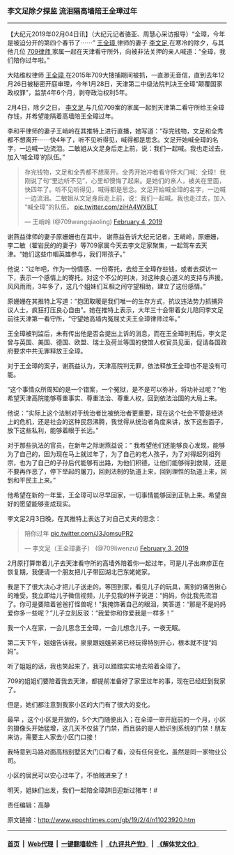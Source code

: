 ### 李文足除夕探监 流泪隔高墙陪王全璋过年
------------------------

<p>
 【大纪元2019年02月04日讯】（大纪元记者骆亚、周慧心采访报导）“全璋，今年是被迫分开的第四个春节了⋯⋯”
 <a href="http://www.epochtimes.com/gb/tag/%E7%8E%8B%E5%85%A8%E7%92%8B.html">
  王全璋
 </a>
 律师的妻子
 <a href="http://www.epochtimes.com/gb/tag/%E6%9D%8E%E6%96%87%E8%B6%B3.html">
  李文足
 </a>
 在寒冷的除夕，与其他几位
 <a href="http://www.epochtimes.com/gb/tag/709%E5%BE%8B%E5%B8%88.html">
  709律师
 </a>
 家属一起在天津看守所外，向被非法关押的亲人喊道：“全璋，我们陪你过年啦。”
</p>
<p class="p1">
 <span class="s1">
  大陆维权律师
  <a href="http://www.epochtimes.com/gb/tag/%E7%8E%8B%E5%85%A8%E7%92%8B.html">
   王全璋
  </a>
  在2015年709大搜捕期间被抓，一直渺无音信，直到去年12月26日被秘密开庭审理，今年1月28日，天津第二中级法院判决王全璋“颠覆国家政权罪”，监禁4年6个月，剥夺政治权利5年。
 </span>
</p>
<p class="p1">
 <span class="s1">
  2月4日，除夕之日，
  <a href="http://www.epochtimes.com/gb/tag/%E6%9D%8E%E6%96%87%E8%B6%B3.html">
   李文足
  </a>
  与几位709案的家属一起到天津第二看守所给王全璋存钱，并希望能隔着高墙陪王全璋过年。
 </span>
</p>
<p class="p1">
 <span class="s1">
  李和平律师的妻子王峭岭在其推特上进行直播，她写道：“存完钱物，文足和全秀都不想离开⋯⋯快4年了，听不见听得见，喊得都是思念。文足开始喊全璋的名字，一边喊一边流泪。二敏姐从文足身后走上前，说：我们一起喊。我也走过去，加入‘喊全璋’的队伍。”
 </span>
</p>
<blockquote class="twitter-tweet" data-width="550">
 <p dir="ltr" lang="zh">
  存完钱物，文足和全秀都不想离开。全秀开始冲着看守所大门喊：全璋！我刚说了句“里边听不见”，心里却懊悔了起来。是她们的亲人，被关在里面，快四年了。听不见听得见，喊得都是思念。文足开始喊全璋的名字，一边喊一边流泪。二敏姐从文足身后走上前，说：我们一起喊。我也走过去，加入“喊全璋”的队伍。
  <a href="https://t.co/ziHA4WXBLT">
   pic.twitter.com/ziHA4WXBLT
  </a>
 </p>
 <p>
  — 王峭岭 (@709wangqiaoling)
  <a href="https://twitter.com/709wangqiaoling/status/1092367864537874432?ref_src=twsrc%5Etfw">
   February 4, 2019
  </a>
 </p>
</blockquote>
<p>
</p>
<p class="p1">
 <span class="s1">
  谢燕益律师的妻子原姗姗也在其中，
 </span>
 <span class="s1">
  谢燕益告诉大纪元记者，王峭岭，原姗姗，李二敏（翟岩民的的妻子）等709家属今天去李文足家聚集，一起驾车去天津。“她们这些巾帼英雄参与，我们带孩子。”
 </span>
</p>
<p class="p1">
 <span class="s1">
  他说：“过年吧，作为一份情感、一份寄托，去给王全璋存些钱，或者去探访一下，表示一个感情上的寄托。对这个不公的判决，对这种良心道义的支持与声援。风风雨雨，3年多了，这几个姐妹们互相之间守望相助，建立了这份感情。”
 </span>
</p>
<p class="p1">
 <span class="s1">
  原姗姗在其推特上写道：“抱团取暖是我们唯一的生存方式，抗议违法势力抓捕异议人士，疯狂打压良心自由”。她在推特上表示，大年三十会带着女儿陪同李文足前往天津第一看守所，“守望她高墙内冤屈丈夫王全璋律师过年。”
 </span>
</p>
<p class="p1">
 <span class="s1">
  王全璋被判监后，未有传出他是否会提出上诉的消息，而在王全璋判刑后，李文足曾与英国、美国、德国、欧盟、瑞士及荷兰等国的使馆人权官员见面，促请各国政府要求中共无罪释放王全璋。
 </span>
</p>
<p class="p2">
 <span class="s1">
  对于王全璋的案子，谢燕益认为，天津高院判无罪，依法释放王全璋也不是没有可能。
 </span>
</p>
<p class="p2">
 <span class="s1">
  “这个事情众所周知的是一个错案，一个冤狱，是不是可以弥补，将功补过呢？”他希望天津高院能够尊重事实、尊重法治、尊重人权，回到依法治国的大局上来。
 </span>
</p>
<p class="p3">
 <span class="s1">
  他说：“实际上这个法制对于统治者比被统治者更重要，现在这个社会不管是经济上的危机，还是社会的这种民怨沸腾，我觉得从统治者角度来讲，放下这些面子，放下这些私利，能够着眼于长远。”
 </span>
</p>
<p class="p4">
 <span class="s1">
  对于那些执法的官员，在新年之际谢燕益说：“
 </span>
 <span class="s1">
  我希望他们还能够良心发现，能够为了自己的，因为现在马上就过年了，为了自己的老人孩子，为了对得起列祖列宗，也为了自己的子孙后代能够有出路，为他们积德，让他们能够得到救赎，还是不要再作恶了，停下举起的屠刀，回到法制的轨道上来，回到理性的轨道上来，回到和平民主上来。”
 </span>
</p>
<p class="p5">
 <span class="s1">
  他希望在新的一年里，王全璋可以尽早回家，一切事情能够回到正轨上来。希望良好的愿望能够变成现实。
 </span>
</p>
<p class="p1">
 <span class="s1">
  李文足2月3日晚，在其推特上表达了对自己丈夫的思念：
 </span>
</p>
<blockquote class="twitter-tweet" data-width="550">
 <p dir="ltr" lang="zh">
  陪你过年
  <a href="https://t.co/J3JomsuPR2">
   pic.twitter.com/J3JomsuPR2
  </a>
 </p>
 <p>
  — 李文足（王全璋妻子） (@709liwenzu)
  <a href="https://twitter.com/709liwenzu/status/1092052464327512064?ref_src=twsrc%5Etfw">
   February 3, 2019
  </a>
 </p>
</blockquote>
<p>
</p>
<p class="p1">
 <span class="s1">
  2月原打算带着儿子去天津看守所的高墙外陪着你一起过年，可是儿子出麻疹正在恢复期，我便请一个朋友把儿子带回湖北巴东姥姥家。
 </span>
</p>
<p class="p1">
 <span class="s1">
  我是下了很大决心才把儿子送走的。等回到家，看见儿子的玩具，离别的痛苦揪心的难受。我立即给儿子微信视频，儿子见我的样子说道：“妈妈，你比我先流泪了。你可是要陪着爸爸打怪兽呢！”我掩饰著自己的眼泪，笑答道：“那是不是妈妈爱你多一些呢？”儿子立刻反驳：“我爱你和你爱我是一样多！”
 </span>
</p>
<p class="p1">
 <span class="s1">
  我一个人在家，一会儿思念王全璋，一会儿想念儿子。一夜无眠。
 </span>
</p>
<p class="p1">
 <span class="s1">
  第二天下午，姐姐告诉我，泉泉跟姐姐弟弟已经玩得特别开心，根本就不提“妈妈”。
 </span>
</p>
<p class="p1">
 <span class="s1">
  听了姐姐的话，我也笑起来了，我可以踏踏实实地去陪着全璋了。
 </span>
</p>
<p class="p1">
 <span class="s1">
  709的姐姐们要陪着我去天津，都提前准备好了家里过年的事，现在已经赶到我家了。
 </span>
</p>
<p class="p1">
 <span class="s1">
  但是，她们都注意到我家小区的大门有了很大的变化。
 </span>
</p>
<p class="p1">
 <span class="s1">
  最早 ，这个小区是开放的，5个大门随便出入；在全璋一审开庭前的一个月，小区的摄像头开始猛增，这几天不仅装了门禁，而且装的是人脸识别系统的门禁！朋友来访，需要主人家去小区门口接！
 </span>
</p>
<p class="p1">
 <span class="s1">
  我特意到马路对面高档别墅区大门口看了看，没有任何变化，虽然是同一家物业公司。
 </span>
</p>
<p class="p1">
 <span class="s1">
  小区的居民可以安心过年了，不怕贼进来了！
 </span>
</p>
<p class="p1">
 <span class="s1">
  明天，姐妹们出发，我们一起陪全璋辞旧迎新过猪年！#
 </span>
</p>
<p class="p1">
 责任编辑：高静
</p>

原文链接：http://www.epochtimes.com/gb/19/2/4/n11023920.htm


------------------------
#### [首页](https://github.com/gfw-breaker/banned-news/blob/master/README.md) &nbsp;|&nbsp; [Web代理](https://github.com/labour-camp/helloworld) &nbsp;|&nbsp; [一键翻墙软件](https://github.com/gfw-breaker/nogfw/blob/master/README.md) &nbsp;|&nbsp; [《九评共产党》](https://github.com/gfw-breaker/9ping.md/blob/master/README.md#九评之一评共产党是什么) &nbsp;|&nbsp; [《解体党文化》](https://github.com/gfw-breaker/jtdwh.md/blob/master/README.md#绪论)

